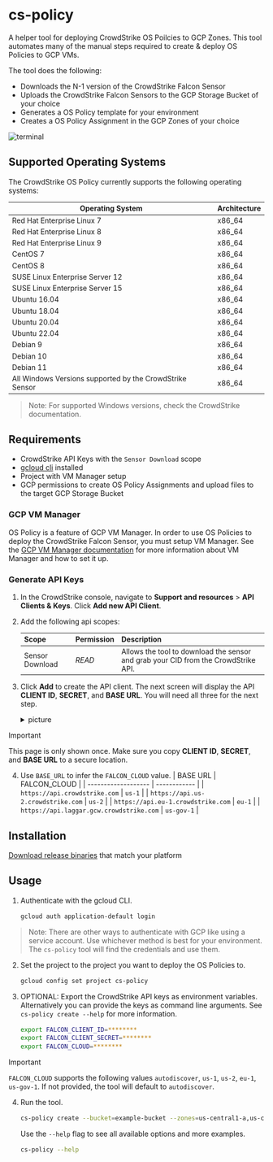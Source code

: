 # cs-policy

A helper tool for deploying CrowdStrike OS Poilcies to GCP Zones. This tool automates many of the manual steps required to create & deploy OS Policies to GCP VMs.

The tool does the following:

- Downloads the N-1 version of the CrowdStrike Falcon Sensor
- Uploads the CrowdStrike Falcon Sensors to the GCP Storage Bucket of your choice
- Generates a OS Policy template for your environment
- Creates a OS Policy Assignment in the GCP Zones of your choice

![terminal](./docs/gcptui.gif)

## Supported Operating Systems

The CrowdStrike OS Policy currently supports the following operating systems:

| Operating System                                         | Architecture  |
| -------------------------------------------------------- | ------------- |
| Red Hat Enterprise Linux 7                               | x86_64        |
| Red Hat Enterprise Linux 8                               | x86_64        |
| Red Hat Enterprise Linux 9                               | x86_64        |
| CentOS 7                                                 | x86_64        |
| CentOS 8                                                 | x86_64        |
| SUSE Linux Enterprise Server 12                          | x86_64        |
| SUSE Linux Enterprise Server 15                          | x86_64        |
| Ubuntu 16.04                                             | x86_64        |
| Ubuntu 18.04                                             | x86_64        |
| Ubuntu 20.04                                             | x86_64        |
| Ubuntu 22.04                                             | x86_64        |
| Debian 9                                                 | x86_64        |
| Debian 10                                                | x86_64        |
| Debian 11                                                | x86_64        |
| All Windows Versions supported by the CrowdStrike Sensor | x86_64        |

> Note: For supported Windows versions, check the CrowdStrike documentation.

## Requirements

- CrowdStrike API Keys with the `Sensor Download` scope
- [gcloud cli](https://cloud.google.com/sdk/gcloud) installed
- Project with VM Manager setup
- GCP permissions to create OS Policy Assignments and upload files to the target GCP Storage Bucket

### GCP VM Manager

OS Policy is a feature of GCP VM Manager. In order to use OS Policies to deploy the CrowdStrike Falcon Sensor, you must setup VM Manager. See the [GCP VM Manager documentation](https://cloud.google.com/compute/docs/vm-manager) for more information about VM Manager and how to set it up.

### Generate API Keys

1. In the CrowdStrike console, navigate to **Support and resources** > **API Clients & Keys**. Click **Add new API Client**.
2. Add the following api scopes:

    | Scope               | Permission | Description                                                                  |
    | ------------------- | ---------- | ---------------------------------------------------------------------------- |
    | Sensor Download     | *READ*     | Allows the tool to download the sensor and grab your CID from the CrowdStrike API.      |

3. Click **Add** to create the API client. The next screen will display the API **CLIENT ID**, **SECRET**, and **BASE URL**. You will need all three for the next step.

    <details><summary>picture</summary>
    <p>

    ![api-client-keys](https://raw.githubusercontent.com/CrowdStrike/aws-ssm-distributor/main/official-package/assets/api-client-keys.png)

    </p>
    </details>

> [!IMPORTANT]
> This page is only shown once. Make sure you copy **CLIENT ID**, **SECRET**, and **BASE URL** to a secure location.

4. Use `BASE_URL` to infer the `FALCON_CLOUD` value. 
    | BASE URL            | FALCON_CLOUD |
    | ------------------- | ------------ |
    | `https://api.crowdstrike.com` | `us-1`       |
    | `https://api.us-2.crowdstrike.com` | `us-2`       |
    | `https://api.eu-1.crowdstrike.com` | `eu-1`       |
    | `https://api.laggar.gcw.crowdstrike.com` | `us-gov-1`   |

## Installation

[Download release binaries](https://github.com/CrowdStrike/gcp-os-policy/releases/latest) that match your platform

## Usage

1. Authenticate with the gcloud CLI.

    ```bash
    gcloud auth application-default login
    ```
> Note: There are other ways to authenticate with GCP like using a service account. Use whichever method is best for your environment. The `cs-policy` tool will find the credentials and use them.
2. Set the project to the project you want to deploy the OS Policies to.

    ```bash
    gcloud config set project cs-policy
    ``` 
3. OPTIONAL: Export the CrowdStrike API keys as environment variables. Alternatively you can provide the keys as command line arguments. See `cs-policy create --help` for more information.

    ```bash
    export FALCON_CLIENT_ID=********
    export FALCON_CLIENT_SECRET=********
    export FALCON_CLOUD=********
    ```
    
> [!IMPORTANT]
> `FALCON_CLOUD` supports the following values `autodiscover`, `us-1`, `us-2`, `eu-1`, `us-gov-1`. If not provided, the tool will default to `autodiscover`.

4. Run the tool.

    ```bash
    cs-policy create --bucket=example-bucket --zones=us-central1-a,us-central1-b --linux-install-params='--tags="Washington/DC_USA,Production" --aph=proxy.example.com --app=8080' --windows-install-params='GROUPING_TAGS="Washington/DC_USA,Production" APP_PROXYNAME=proxy.example.com APP_PROXYPORT=8080'
    ```

    Use the `--help` flag to see all available options and more examples.

    ```bash
    cs-policy --help
    ```

